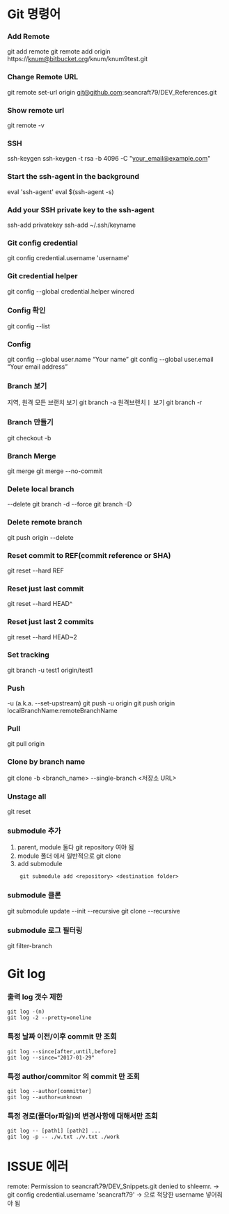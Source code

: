 ﻿# Git 명령어


### Add Remote
git add remote <URL>
git remote add origin https://knum@bitbucket.org/knum/knum9test.git


### Change Remote URL
git remote set-url origin git@github.com:seancraft79/DEV_References.git


### Show remote url
git remote -v


### SSH
ssh-keygen
ssh-keygen -t rsa -b 4096 -C "your_email@example.com"

### Start the ssh-agent in the background
eval 'ssh-agent'
eval $(ssh-agent -s)


### Add your SSH private key to the ssh-agent
ssh-add privatekey
ssh-add ~/.ssh/keyname


### Git config credential
git config credential.username 'username'


### Git credential helper
git config --global credential.helper wincred


### Config 확인
git config --list


### Config
git config --global user.name “Your name”
git config --global user.email “Your email address”


### Branch 보기
지역, 원격 모든 브랜치 보기   git branch -a
원격브랜치ㅣ 보기                git branch -r


### Branch 만들기
git checkout -b <Branch>


### Branch Merge
git merge <Branch>
git merge --no-commit <Branch>


### Delete local branch
--delete    git branch -d <Branch>
--force     git branch -D <Branch>


### Delete remote branch
git push origin --delete <Branch>


### Reset commit to REF(commit reference or SHA)
git reset --hard REF

### Reset just last commit
git reset --hard HEAD^

### Reset just last 2 commits
git reset --hard HEAD~2

### Set tracking
git branch -u test1 origin/test1


### Push
-u (a.k.a.  --set-upstream)
git push -u origin <Branch>
git push origin localBranchName:remoteBranchName


### Pull
git pull origin <Branch>


### Clone by branch name
git clone -b <branch_name> --single-branch <저장소 URL>


### Unstage all
git reset


### submodule 추가
1. parent, module 둘다 git repository 여야 됨
2. module 폴더 에서 일반적으로 git clone
3. add submodule
```
	git submodule add <repository> <destination folder>
```

### submodule 클론
git submodule update --init --recursive
git clone --recursive <project url>


### submodule 로그 필터링
git filter-branch


# Git log
### 출력 log 갯수 제한
```
git log -(n)
git log -2 --pretty=oneline
```

### 특정 날짜 이전/이후 commit 만 조회
```
git log --since[after,until,before]
git log --since="2017-01-29"
```

### 특정 author/commitor 의 commit 만 조회
```
git log --author[committer]
git log --author=unknown
```

### 특정 경로(폴더or파일)의 변경사항에 대해서만 조회
```
git log -- [path1] [path2] ...
git log -p -- ./w.txt ./v.txt ./work
```


# ISSUE 에러
remote: Permission to seancraft79/DEV_Snippets.git denied to shleemr.
-> git config credential.username 'seancraft79'
-> 으로 적당한 username 넣어줘야 됨
